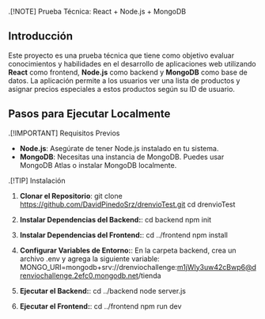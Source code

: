 .[!NOTE] Prueba Técnica: React + Node.js + MongoDB

## Introducción

Este proyecto es una prueba técnica que tiene como objetivo evaluar conocimientos y habilidades en el desarrollo de aplicaciones web utilizando **React** como frontend, **Node.js** como backend y **MongoDB** como base de datos. La aplicación permite a los usuarios ver una lista de productos y asignar precios especiales a estos productos según su ID de usuario.

## Pasos para Ejecutar Localmente

.[!IMPORTANT] Requisitos Previos

- **Node.js**: Asegúrate de tener Node.js instalado en tu sistema.
- **MongoDB**: Necesitas una instancia de MongoDB. Puedes usar MongoDB Atlas o instalar MongoDB localmente.

.[!TIP] Instalación

1. **Clonar el Repositorio**:
   git clone https://github.com/DavidPinedoSrz/drenvioTest.git
   cd drenvioTest

2. **Instalar Dependencias del Backend:**:
   cd backend
   npm init

3. **Instalar Dependencias del Frontend:**:
   cd ../frontend
   npm install

4. **Configurar Variables de Entorno:**:
   En la carpeta backend, crea un archivo .env y agrega la siguiente variable:
   MONGO_URI=mongodb+srv://drenviochallenge:m1jWly3uw42cBwp6@drenviochallenge.2efc0.mongodb.net/tienda

5. **Ejecutar el Backend:**:
   cd ../backend
   node server.js

6. **Ejecutar el Frontend:**:
   cd ../frontend
   npm run dev
